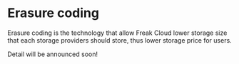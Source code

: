 # Erasure coding

Erasure coding is the technology that allow Freak Cloud lower storage size that each storage providers should store, thus lower storage price for users.

Detail will be announced soon!